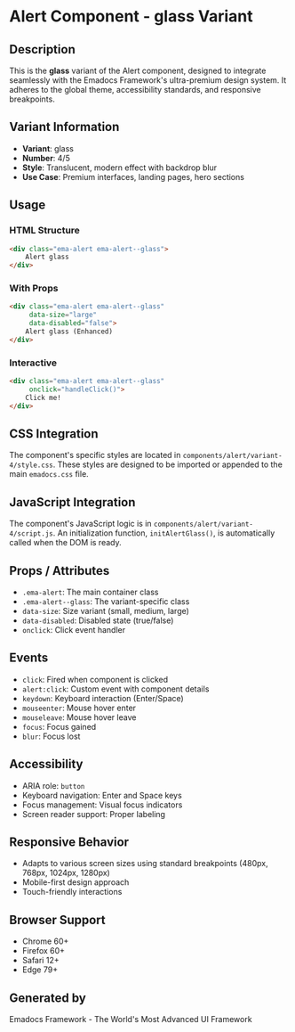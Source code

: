 # Alert Component - glass Variant

## Description
This is the **glass** variant of the Alert component, designed to integrate seamlessly with the Emadocs Framework's ultra-premium design system. It adheres to the global theme, accessibility standards, and responsive breakpoints.

## Variant Information
- **Variant**: glass
- **Number**: 4/5
- **Style**: Translucent, modern effect with backdrop blur
- **Use Case**: Premium interfaces, landing pages, hero sections

## Usage

### HTML Structure
```html
<div class="ema-alert ema-alert--glass">
    Alert glass
</div>
```

### With Props
```html
<div class="ema-alert ema-alert--glass" 
     data-size="large" 
     data-disabled="false">
    Alert glass (Enhanced)
</div>
```

### Interactive
```html
<div class="ema-alert ema-alert--glass" 
     onclick="handleClick()">
    Click me!
</div>
```

## CSS Integration
The component's specific styles are located in `components/alert/variant-4/style.css`. These styles are designed to be imported or appended to the main `emadocs.css` file.

## JavaScript Integration
The component's JavaScript logic is in `components/alert/variant-4/script.js`. An initialization function, `initAlertGlass()`, is automatically called when the DOM is ready.

## Props / Attributes
- `.ema-alert`: The main container class
- `.ema-alert--glass`: The variant-specific class
- `data-size`: Size variant (small, medium, large)
- `data-disabled`: Disabled state (true/false)
- `onclick`: Click event handler

## Events
- `click`: Fired when component is clicked
- `alert:click`: Custom event with component details
- `keydown`: Keyboard interaction (Enter/Space)
- `mouseenter`: Mouse hover enter
- `mouseleave`: Mouse hover leave
- `focus`: Focus gained
- `blur`: Focus lost

## Accessibility
- ARIA role: `button`
- Keyboard navigation: Enter and Space keys
- Focus management: Visual focus indicators
- Screen reader support: Proper labeling

## Responsive Behavior
- Adapts to various screen sizes using standard breakpoints (480px, 768px, 1024px, 1280px)
- Mobile-first design approach
- Touch-friendly interactions

## Browser Support
- Chrome 60+
- Firefox 60+
- Safari 12+
- Edge 79+

## Generated by
Emadocs Framework - The World's Most Advanced UI Framework
